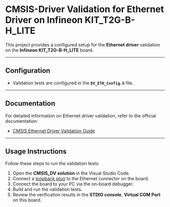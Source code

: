 # CMSIS-Driver Validation for Ethernet Driver on Infineon KIT_T2G-B-H_LITE

This project provides a configured setup for the **Ethernet driver** validation on the **Infineon KIT_T2G-B-H_LITE** board.

---

## Configuration

- Validation tests are configured in the **`DV_ETH_Config.h`** file.

---

## Documentation

For detailed information on Ethernet driver validation, refer to the official documentation:
- [CMSIS Ethernet Driver Validation Guide](https://arm-software.github.io/CMSIS-Driver_Validation/latest/group__dv__eth.html)

---

## Usage Instructions

Follow these steps to run the validation tests:

1. Open the **CMSIS_DV solution** in the Visual Studio Code.
2. Connect a [loopback plug](https://arm-software.github.io/CMSIS-Driver_Validation/latest/group__dv__eth.html) to the Ethernet connector on the board.
3. Connect the board to your PC via the on-board debugger.
4. Build and run the validation tests.
5. Review the verification results in the **STDIO console**, **Virtual COM Port** on this board.
